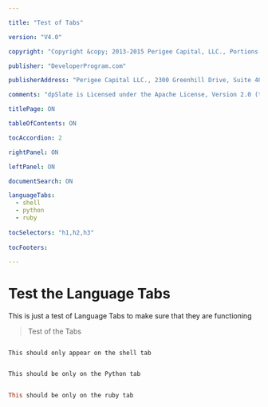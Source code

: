 ```yaml
---

title: "Test of Tabs"

version: "V4.0" 

copyright: "Copyright &copy; 2013-2015 Perigee Capital, LLC., Portions Copyright 2008-2013 by Concur Technologies, Inc. All Rights Reserved."

publisher: "DeveloperProgram.com"

publisherAddress: "Perigee Capital LLC., 2300 Greenhill Drive, Suite 400, Round Rock, TX 78664, USA"

comments: "dpSlate is Licensed under the Apache License, Version 2.0 (the License); you may not use this file except in compliance with the License. You may obtain a copy of the License on the site http://www.apache.org at /licenses/LICENSE-2.0.  Unless required by applicable law or agreed to in writing, the dpSlate software distributed under the License is distributed on an AS IS BASIS, WITHOUT WARRANTIES OR CONDITIONS OF ANY KIND, either express or implied. See the License for the specific language governing permissions and limitations under the License.  The Perigee Capital, DevelopProgram.com, DP.com, dpSlate, and the dp.com Logo are trademarks of Perigee Capital, LLC."

titlePage: ON

tableOfContents: ON

tocAccordion: 2

rightPanel: ON

leftPanel: ON

documentSearch: ON

languageTabs:
  - shell
  - python
  - ruby
  
tocSelectors: "h1,h2,h3"
  
tocFooters:

---
```


# Test the Language Tabs

This is just a test of Language Tabs to make sure that they are functioning  


> Test of the Tabs

```shell

This should only appear on the shell tab

```

```python

This should be only on the Python tab

```

```ruby

This should be only on the ruby tab 

```